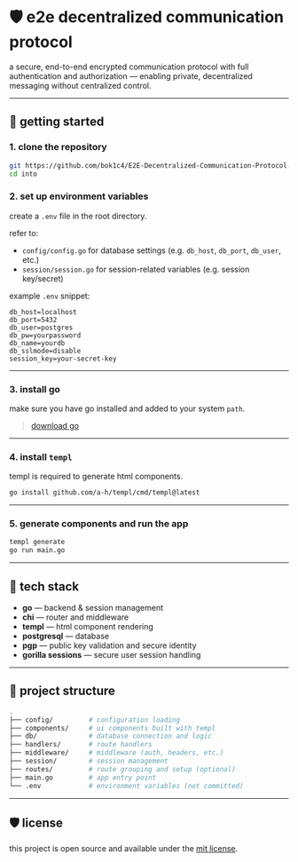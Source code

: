 # 🛡️ e2e decentralized communication protocol

a secure, end-to-end encrypted communication protocol with full authentication and authorization — enabling private, decentralized messaging without centralized control.

---

## 🚀 getting started

### 1. clone the repository

```bash
git https://github.com/bok1c4/E2E-Decentralized-Communication-Protocol.git
cd into
```

### 2. set up environment variables

create a `.env` file in the root directory.

refer to:

- `config/config.go` for database settings (e.g. `db_host`, `db_port`, `db_user`, etc.)
- `session/session.go` for session-related variables (e.g. session key/secret)

example `.env` snippet:

```env
db_host=localhost
db_port=5432
db_user=postgres
db_pw=yourpassword
db_name=yourdb
db_sslmode=disable
session_key=your-secret-key
```

---

### 3. install go

make sure you have go installed and added to your system `path`.

> [download go](https://go.dev/dl/)

---

### 4. install `templ`

templ is required to generate html components.

```bash
go install github.com/a-h/templ/cmd/templ@latest
```

---

### 5. generate components and run the app

```bash
templ generate
go run main.go
```

---

## 🧩 tech stack

- **go** — backend & session management
- **chi** — router and middleware
- **templ** — html component rendering
- **postgresql** — database
- **pgp** — public key validation and secure identity
- **gorilla sessions** — secure user session handling

---

## 📂 project structure

```bash
.
├── config/         # configuration loading
├── components/     # ui components built with templ
├── db/             # database connection and logic
├── handlers/       # route handlers
├── middleware/     # middleware (auth, headers, etc.)
├── session/        # session management
├── routes/         # route grouping and setup (optional)
├── main.go         # app entry point
└── .env            # environment variables (not committed)
```

---

## 🛡️ license

this project is open source and available under the [mit license](license).
